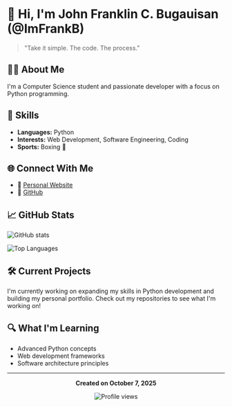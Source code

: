 # 👋 Hi, I'm John Franklin C. Bugauisan (@ImFrankB)

> "Take it simple. The code. The process."

## 👨‍💻 About Me

I'm a Computer Science student and passionate developer with a focus on Python programming.

## 🚀 Skills

- **Languages:** Python
- **Interests:** Web Development, Software Engineering, Coding
- **Sports:** Boxing 🥊

## 🌐 Connect With Me

- 🔗 [Personal Website](https://franklin-bu.vercel.app/)
- 💼 [GitHub](https://github.com/ImFrankB)

## 📈 GitHub Stats

![GitHub stats](https://github-readme-stats.vercel.app/api?username=ImFrankB&show_icons=true&theme=radical)

![Top Languages](https://github-readme-stats.vercel.app/api/top-langs/?username=ImFrankB&layout=compact&theme=radical)

## 🛠️ Current Projects

I'm currently working on expanding my skills in Python development and building my personal portfolio. Check out my repositories to see what I'm working on!

## 🔍 What I'm Learning

- Advanced Python concepts
- Web development frameworks
- Software architecture principles

---

<div align="center">
  
  **Created on October 7, 2025**
  
  <img src="https://komarev.com/ghpvc/?username=ImFrankB&color=blueviolet" alt="Profile views">
</div>

<!--
Fun fact: The combination of coding and boxing helps me maintain both mental and physical discipline!
-->
